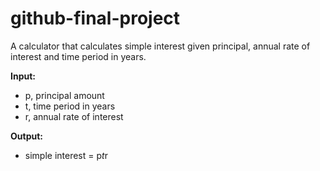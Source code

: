 # github-final-project

A calculator that calculates simple interest given principal, annual rate of interest and time period in years.

**Input:**
- p, principal amount
- t, time period in years
- r, annual rate of interest

**Output:**
- simple interest = p*t*r
